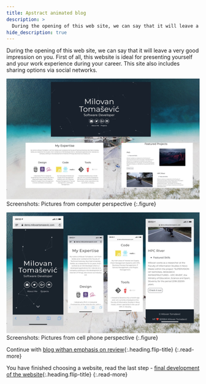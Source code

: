 ```yaml
---
title: Apstract animated blog
description: >
  During the opening of this web site, we can say that it will leave a very good impression on you. First of all... by Milovan Tomašević
hide_description: true
---
```


During the opening of this web site, we can say that it will leave a very good impression on you. First of all, this website is ideal for presenting yourself and your work experience during your career. This site also includes sharing options via social networks.

![](/assets/img/sites/demo6/screenshot-from-mac.jpg)
Screenshots: Pictures from computer perspective
{:.figure}

![](/assets/img/sites/demo6/screenshot-from-iphone.jpg)
Screenshots: Pictures from cell phone perspective
{:.figure}

Continue with [blog withan emphasis on review]{:.heading.flip-title}
{:.read-more}

You have finished choosing a website, read the last step - [final development of the website]{:.heading.flip-title}
{:.read-more}

[demo6]: https://www.demo.milovantomasevic.com/demo6
[blog withan emphasis on review]: blog-with-an-emphasis-on-review.md
[full list of demo websites]: https://www.demo.milovantomasevic.com/
[final development of the website]: ../final-development-of-the-website.md